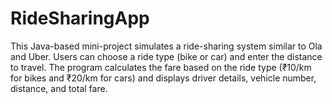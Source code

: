 # RideSharingApp
This Java-based mini-project simulates a ride-sharing system similar to Ola and Uber. Users can choose a ride type (bike or car) and enter the distance to travel. The program calculates the fare based on the ride type (₹10/km for bikes and ₹20/km for cars) and displays driver details, vehicle number, distance, and total fare.  
